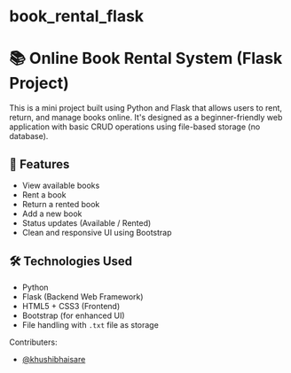 # book_rental_flask
# 📚 Online Book Rental System (Flask Project)

This is a mini project built using Python and Flask that allows users to rent, return, and manage books online. It's designed as a beginner-friendly web application with basic CRUD operations using file-based storage (no database).

## 🚀 Features
- View available books
- Rent a book
- Return a rented book
- Add a new book
- Status updates (Available / Rented)
- Clean and responsive UI using Bootstrap
  
## 🛠️ Technologies Used

- Python
- Flask (Backend Web Framework)
- HTML5 + CSS3 (Frontend)
- Bootstrap (for enhanced UI)
- File handling with `.txt` file as storage

Contributers:
- [@khushibhaisare](https://github.com/khushibhaisare)
